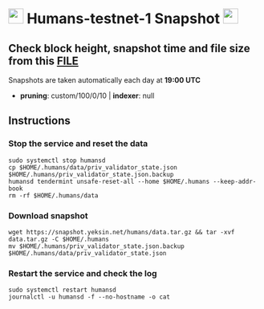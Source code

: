 # <img src="https://user-images.githubusercontent.com/110628975/207418559-7dbc2397-9df8-4e34-b9fc-7f2365c3ed09.png" width="30" alt=""> Humans-testnet-1 Snapshot <img src="https://user-images.githubusercontent.com/110628975/200305287-749a5db9-d46c-4951-a1ec-cb2852d7af1d.png" width="30"/>

## Check block height, snapshot time and file size from this <a href="https://snapshot.yeksin.net/humans/current_state.txt" target="_blank">FILE </a>

Snapshots are taken automatically each day at **19:00 UTC**

- **pruning**: custom/100/0/10 | **indexer**: null

## Instructions

### Stop the service and reset the data

```
sudo systemctl stop humansd
cp $HOME/.humans/data/priv_validator_state.json $HOME/.humans/priv_validator_state.json.backup
humansd tendermint unsafe-reset-all --home $HOME/.humans --keep-addr-book
rm -rf $HOME/.humans/data
```

### Download snapshot

```
wget https://snapshot.yeksin.net/humans/data.tar.gz && tar -xvf data.tar.gz -C $HOME/.humans
mv $HOME/.humans/priv_validator_state.json.backup $HOME/.humans/data/priv_validator_state.json
```

### Restart the service and check the log

```
sudo systemctl restart humansd
journalctl -u humansd -f --no-hostname -o cat
```
